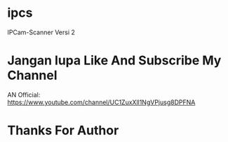 # ipcs
IPCam-Scanner Versi 2

# Jangan lupa Like And Subscribe My Channel
AN Official: https://www.youtube.com/channel/UC1ZuxXll1NgVPjusg8DPFNA

# Thanks For Author
